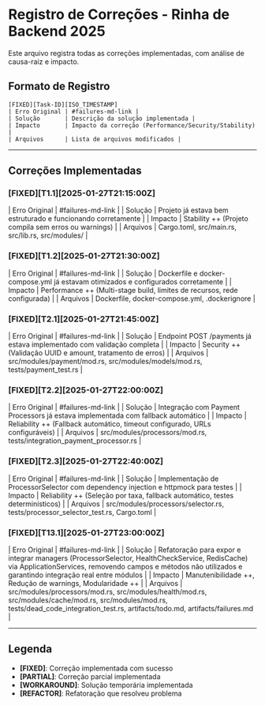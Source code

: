 # Registro de Correções - Rinha de Backend 2025

Este arquivo registra todas as correções implementadas, com análise de causa-raiz e impacto.

## Formato de Registro
```
[FIXED][Task-ID][ISO_TIMESTAMP]
| Erro Original | #failures-md-link |
| Solução       | Descrição da solução implementada |
| Impacto       | Impacto da correção (Performance/Security/Stability) |
| Arquivos      | Lista de arquivos modificados |
```

---

## Correções Implementadas

### [FIXED][T1.1][2025-01-27T21:15:00Z]
| Erro Original | #failures-md-link |
| Solução       | Projeto já estava bem estruturado e funcionando corretamente |
| Impacto       | Stability ++ (Projeto compila sem erros ou warnings) |
| Arquivos      | Cargo.toml, src/main.rs, src/lib.rs, src/modules/ |

### [FIXED][T1.2][2025-01-27T21:30:00Z]
| Erro Original | #failures-md-link |
| Solução       | Dockerfile e docker-compose.yml já estavam otimizados e configurados corretamente |
| Impacto       | Performance ++ (Multi-stage build, limites de recursos, rede configurada) |
| Arquivos      | Dockerfile, docker-compose.yml, .dockerignore |

### [FIXED][T2.1][2025-01-27T21:45:00Z]
| Erro Original | #failures-md-link |
| Solução       | Endpoint POST /payments já estava implementado com validação completa |
| Impacto       | Security ++ (Validação UUID e amount, tratamento de erros) |
| Arquivos      | src/modules/payment/mod.rs, src/modules/models/mod.rs, tests/payment_test.rs |

### [FIXED][T2.2][2025-01-27T22:00:00Z]
| Erro Original | #failures-md-link |
| Solução       | Integração com Payment Processors já estava implementada com fallback automático |
| Impacto       | Reliability ++ (Fallback automático, timeout configurado, URLs configuráveis) |
| Arquivos      | src/modules/processors/mod.rs, tests/integration_payment_processor.rs |

### [FIXED][T2.3][2025-01-27T22:40:00Z]
| Erro Original | #failures-md-link |
| Solução       | Implementação de ProcessorSelector com dependency injection e httpmock para testes |
| Impacto       | Reliability ++ (Seleção por taxa, fallback automático, testes determinísticos) |
| Arquivos      | src/modules/processors/selector.rs, tests/processor_selector_test.rs, Cargo.toml |

### [FIXED][T13.1][2025-01-27T23:00:00Z]
| Erro Original | #failures-md-link |
| Solução       | Refatoração para expor e integrar managers (ProcessorSelector, HealthCheckService, RedisCache) via ApplicationServices, removendo campos e métodos não utilizados e garantindo integração real entre módulos |
| Impacto       | Manutenibilidade ++, Redução de warnings, Modularidade ++ |
| Arquivos      | src/modules/processors/mod.rs, src/modules/health/mod.rs, src/modules/cache/mod.rs, src/modules/mod.rs, tests/dead_code_integration_test.rs, artifacts/todo.md, artifacts/failures.md |

---

## Legenda
- **[FIXED]**: Correção implementada com sucesso
- **[PARTIAL]**: Correção parcial implementada
- **[WORKAROUND]**: Solução temporária implementada
- **[REFACTOR]**: Refatoração que resolveu problema 